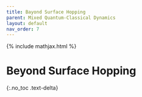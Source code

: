 ```yaml
---
title: Bayond Surface Hopping
parent: Mixed Quantum-Classical Dynamics
layout: default
nav_order: 7
---
```

{% include mathjax.html %}

# Beyond Surface Hopping<!--\label{sec:beyond_surface_hopping}-->

{:.no_toc .text-delta}
